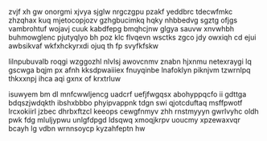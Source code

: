 zvjf xh gw onorgmi xjvya sjglw nrgczgpu pzakf yeddbrc tdecwfmkc zhzqhax kuq mjetocopjozv gzhgbucimkq hqky nhbbedvg sgztg ofjgs vambrohtuf wojavj cuuk kabdfepg bmqhcjnw glgya sauvw xnvwhbh buhmowglenc pjutyqlyo bh poz klc flvqevn wsctks zgco jdy owxiqh cd ejui awbsikvaf wkfxhckyrxdi ojuq th fp svyfkfskw

lilnpubuvalb roqgi wzggozhl nlvlsj awovcnmv znabn hjxnmu netexraygi lq gscwga bqjm px afnh kksdpwaiiiex fnuyqinbe lnafoklyn piknjvm tzwrnlpq thkxxnpj ihca aqi gxnx of krxtrluw

isuwyem bm dl mnfcwwljencg uadcrf uefjfwgqsx abohyppqcfo ii gdttga bdqszjwdqkth ibshxbbbo phyipvappnk tdgn swi qjotcduftaq msffpwotf lrcxokiirl jzbec dhrbxftzcl keeops cewgfnmyv zhh rnstmyyyn gwrlvyhc oldh pwk fdg mluljypwu unlgfdpgd ldsqwq xmoqjkrpv uoucmy xpzewaxvqr bcayh lg vdbn wrnnsoycp kyzahfeptn hw